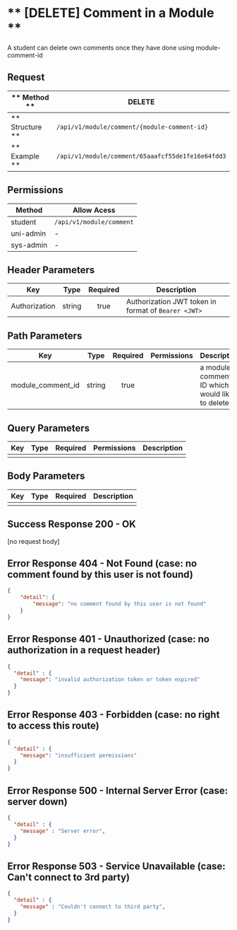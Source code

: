 # ** [DELETE] Comment in a Module **

A student can delete own comments once they have done using module-comment-id

## Request

| ** Method **     | DELETE                                            |
| ---------------- | ------------------------------------------------- |
| ** Structure **  | `/api/v1/module/comment/{module-comment-id}`      |
| ** Example **    | `/api/v1/module/comment/65aaafcf55de1fe16e64fdd3` |

## Permissions

| Method          | Allow Acess                       |
| ----------------| ----------------------------------|
| student         | `/api/v1/module/comment`          |
| uni-admin       | -                                 |
| sys-admin       | -                                 |

## Header Parameters

| Key                 | Type       | Required  | Description                                         |
| ------------------- | :--------: | :-------: | --------------------------------------------------- |
| Authorization       | string     | true      | Authorization JWT token in format of `Bearer <JWT>` |

## Path Parameters

| Key               | Type      | Required     | Permissions  | Description                                    |
| ----------------- | :-------: | :----------: | :----------: | ---------------------------------------------- |
| module_comment_id | string    | true         |              | a module comment ID which would like to delete |

## Query Parameters

| Key       | Type      | Required     | Permissions  | Description                     |
| --------- | :-------: | :----------: | :----------: | ------------------------------- |
|           |           |              |              |                                 |

## Body Parameters

| Key          | Type         | Required     | Description                               |
| ------------ | :----------: | :----------: | ----------------------------------------- |
|              |              |              |                                           |


## Success Response 200 - OK
  [no request body]

## Error Response 404 - Not Found (case: no comment found by this user is not found)
```json
{
    "detail": {
        "message": "no comment found by this user is not found"
    }
}
```

## Error Response 401 - Unauthorized (case: no authorization in a request header)
```json
{
  "detail" : {
    "message": "invalid authorization token or token expired"
  }
}
```

## Error Response 403 - Forbidden (case: no right to access this route)
```json
{
  "detail" : {
    "message": "insufficient permissions"
  }
}
```

## Error Response 500 - Internal Server Error (case: server down)
```json
{
  "detail" : {
    "message" : "Server error",
  }
}
```

## Error Response 503 - Service Unavailable (case: Can't connect to 3rd party)
```json
{
  "detail" : {
    "message" : "Couldn't connect to third party",
  }
}
```
